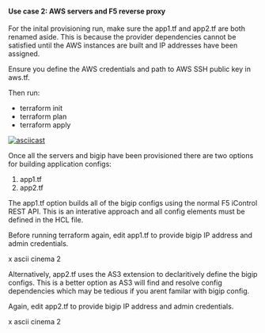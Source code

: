 #### Use case 2: AWS servers and F5 reverse proxy

For the inital provisioning run, make sure the app1.tf and app2.tf are both renamed aside. This is because the provider dependencies cannot be satisfied until the AWS instances are built and IP addresses have been assigned.

Ensure you define the AWS credentials and path to AWS SSH public key in aws.tf.

Then run:
- terraform init
- terraform plan 
- terraform apply

[![asciicast](https://asciinema.org/a/9DHv1uxvSb9QMTk1ajNdjtkIG.svg)](https://asciinema.org/a/9DHv1uxvSb9QMTk1ajNdjtkIG&?cols=80&rows=25)

Once all the servers and bigip have been provisioned there are two options for building application configs:
1. app1.tf
2. app2.tf

The app1.tf option builds all of the bigip configs using the normal F5 iControl REST API. This is an interative approach and all config elements must be defined in the HCL file.

Before running terraform again, edit app1.tf to provide bigip IP address and admin credentials.

x ascii cinema 2

Alternatively, app2.tf uses the AS3 extension to declaritively define the bigip configs. This is a better option as AS3 will find and resolve config dependencies which may be tedious if you arent familar with bigip config.

Again, edit app2.tf to provide bigip IP address and admin credentials.

x ascii cinema 2

